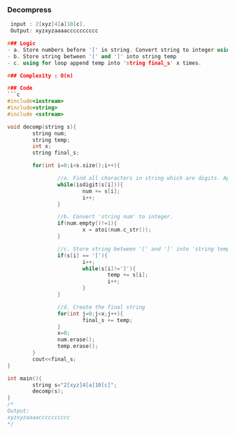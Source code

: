 ### Decompress
```c++
 input : 2[xyz]4[a]10[c].
 Output: xyzxyzaaaacccccccccc

### Logic
- a. Store numbers before '[' in string. Convert string to integer using 'x = atoi(string.c_str())'
- b. Store string between '[' and ']' into string temp
- c. using for loop append temp into 'string final_s' x times.

### Complexity : O(n)

### Code
```c
#include<iostream>
#include<string>
#include <sstream>

void decomp(string s){
        string num;
        string temp;
        int x;
        string final_s;

        for(int i=0;i<s.size();i++){

                //a. Find all characters in string which are digits. Append to str num.
                while(isdigit(s[i])){
                        num += s[i];
                        i++;
                }

                //b. Convert 'string num' to integer.
                if(num.empty()!=1){
                        x = atoi(num.c_str());
                }

                //c. Store string between '[' and ']' into 'string temp'.
                if(s[i] == '['){
                        i++;
                        while(s[i]!=']'){
                                temp += s[i];
                                i++;
                        }
                }

                //d. Create the final string
                for(int j=0;j<x;j++){
                        final_s += temp;
                }
                x=0;
                num.erase();
                temp.erase();
        }
        cout<<final_s;
}

int main(){
        string s="2[xyz]4[a]10[c]";
        decomp(s);
}
/*
Output:
xyzxyzaaaacccccccccc
*/
```
